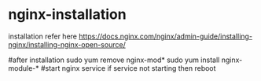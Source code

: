 # nginx-installation
installation refer here
https://docs.nginx.com/nginx/admin-guide/installing-nginx/installing-nginx-open-source/

#after installation
sudo yum remove nginx-mod*
sudo yum install nginx-module-*
#start nginx service
if service not starting then reboot 
